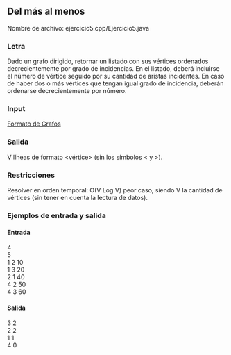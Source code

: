 ## Del más al menos	

Nombre de archivo: ejercicio5.cpp/Ejercicio5.java

### Letra

Dado un grafo dirigido, retornar un listado con sus vértices ordenados decrecientemente por grado de incidencias. En el listado, deberá incluirse el número de vértice seguido por su cantidad de aristas incidentes. En caso de haber dos o más vértices que tengan igual grado de incidencia, deberán ordenarse decrecientemente por número.

### Input

[Formato de Grafos](../FormatoDeGrafos.md)

### Salida

V líneas de formato <vértice> <grado de incidencia> (sin los símbolos < y >).

### Restricciones

Resolver en orden temporal: O(V Log V) peor caso, siendo V la cantidad de vértices (sin tener en cuenta la lectura de datos).

### Ejemplos de entrada y salida

#### Entrada
4  
5  
1 2 10  
1 3 20  
2 1 40  
4 2 50  
4 3 60  


#### Salida
3 2  
2 2  
1 1  
4 0  